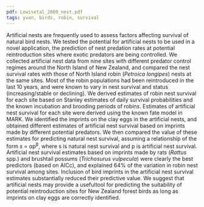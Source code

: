 ```yaml
---
pdf: Lewisetal_2009_nest.pdf
tags: yvan, birds, robin, survival
---
```

Artificial nests are frequently used to assess factors affecting survival of natural bird nests. We tested the potential for artificial nests to be used in a novel application, the prediction of nest predation rates at potential reintroduction sites where exotic predators are being controlled. We collected artificial nest data from nine sites with different predator control regimes around the North Island of New Zealand, and compared the nest survival rates with those of North Island robin (*Petroica longipes*) nests at the same sites. Most of the robin populations had been reintroduced in the last 10 years, and were known to vary in nest survival and status (increasing/stable or declining). We derived estimates of robin nest survival for each site based on Stanley estimates of daily survival probabilities and the known incubation and brooding periods of robins. Estimates of artificial nest survival for each site were derived using the known fate model in MARK. We identified the imprints on the clay eggs in the artificial nests, and obtained different estimates of artificial nest survival based on imprints made by different potential predators. We then compared the value of these estimates for predicting natural nest survival, assuming a relationship of the form *s* = αp<sup>β</sup>, where s is natural nest survival and p is artificial nest survival. Artificial nest survival estimates based on imprints made by rats (*Rattus* spp.) and brushtail possums (*Trichosurus vulpecula*) were clearly the best predictors (based on AICc), and explained 64% of the variation in robin nest survival among sites. Inclusion of bird imprints in the artificial nest survival estimates substantially reduced their predictive value. We suggest that artificial nests may provide a usefultool for predicting the suitability of potential reintroduction sites for New Zealand forest birds as long as imprints on clay eggs are correctly identified.
